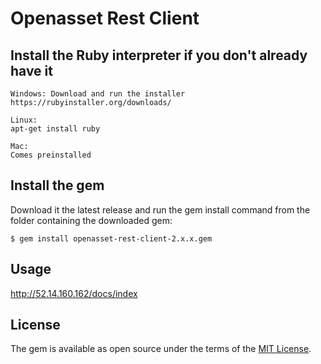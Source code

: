 # Openasset Rest Client

## Install the Ruby interpreter if you don't already have it

    Windows: Download and run the installer
    https://rubyinstaller.org/downloads/
    
    Linux:
    apt-get install ruby
    
    Mac:
    Comes preinstalled
    
## Install the gem

Download it the latest release and run the gem install command from the folder containing the downloaded gem:

    
    $ gem install openasset-rest-client-2.x.x.gem

## Usage

http://52.14.160.162/docs/index


## License

The gem is available as open source under the terms of the [MIT License](http://opensource.org/licenses/MIT).

